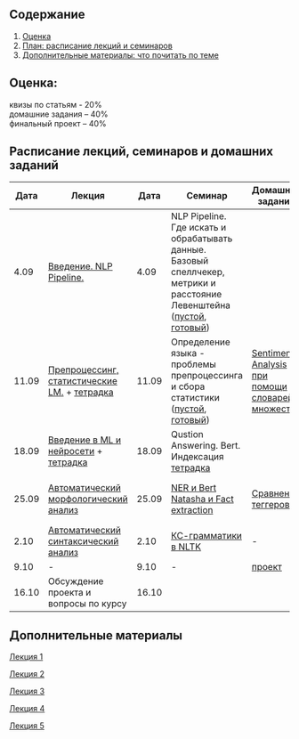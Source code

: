 ## Содержание
1. [Оценка](#score)
2. [План: расписание лекций и семинаров](#sched)
3. [Дополнительные материалы: что почитать по теме](#add)

## Оценка:<br><a name="score"/>
квизы по статьям - 20%<br>
домашние задания – 40% <br>
финальный проект – 40%<br>

## Расписание лекций, семинаров и домашних заданий<a name="sched"/>
|Дата|Лекция|Дата|Семинар|Домашнее задание|Ридинг|Дедлайн|
|-|-|-|-|-|-|-|
|4.09|[Введение. NLP Pipeline.](Slides/1-intro.pdf)|4.09| NLP Pipeline. Где искать и обрабатывать данные. Базовый спеллчекер, метрики и расстояние Левенштейна ([пустой](https://colab.research.google.com/drive/1w02iQpc18eQcToG1vKJoheVdblGBqFqk#scrollTo=_PF9wrJlermY), [готовый](https://colab.research.google.com/drive/1BqXRwoi_qJnmVYUgTsfa1SKHDat5xROk#scrollTo=Dh0CDmMmiScF))||[Word Embeddings](https://ruder.io/word-embeddings-1/)|TBA|
|11.09|[Препроцессинг, статистические LM.](Slides/2-lm.pdf) + [тетрадка](Slides/3_intro.ipynb)|11.09|Определение языка - проблемы препроцессинга и сбора статистики ([пустой](https://colab.research.google.com/drive/1ZhgrUDmURteycdlJwGWxpg-qYfcQGZQy?usp=sharing), [готовый](https://colab.research.google.com/drive/1QvkS3ORCgihdJY_VIcZ7XAHFit4LfBaS?usp=sharing))|[Sentiment Analysis при помощи словарей и множеств](https://github.com/named-entity/hse-nlp/blob/master/3rd_year/Hometask_1.ipynb)|-|TBA|
|18.09|[Введение в ML и нейросети](Slides/3-ml.pdf) + [тетрадка](Slides/ml-intro.ipynb)|18.09|Qustion Answering. Bert. Индексация [тетрадка](https://colab.research.google.com/drive/1t0oTNG9DaU38YyJq8XkgL_zxRrfOGE6N#scrollTo=PHynWuuXrmqp)|||ридинг - к семинару;|
|25.09|[Автоматический морфологический анализ](Slides/4-pos-tagging.pdf)|25.09| [NER и Bert](https://colab.research.google.com/drive/1gE3RoCv_oUhIvyk3J7iMlh6sBTMu4BlL?usp=sharing) [Natasha и Fact extraction](https://drive.google.com/file/d/1uviAj5vGi2JDMNMzxOM37_XTZN3VZSPo/view?usp=sharing)|[Сравнение теггеров](Hometask_2.md)|[Соревнование Dialogue для морфологических парсеров](http://www.dialog-21.ru/media/1674/49.pdf)| TBA|
|2.10|[Автоматический синтаксический анализ](Slides/5-parsing.pdf)|2.10|[КС-грамматики в NLTK](https://colab.research.google.com/drive/1F0osRvkyPAgSmzJIkccSuEXj7Q54sfSW?usp=sharing)|-|-| - |
|9.10|-|9.10|-|[проект](https://docs.google.com/document/d/1coB7WmQvsgtRyUK4-iKw4Ta6ZoWcWspJfxDSazLWWwo/edit?usp=sharing)|-||
|16.10|Обсуждение проекта и вопросы по курсу|16.10|[]()||||

## Дополнительные материалы<a name="add"/>
[Лекция 1](Notes/1-intro.md)

[Лекция 2](Notes/2-lm.md)

[Лекция 3](Notes/3-ml.md)

[Лекция 4](Notes/4-pos.md)

[Лекция 5](Notes/5-parsing.md)
